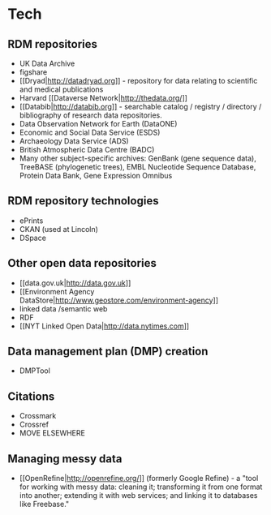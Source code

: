 # Tech #

## RDM repositories ##

 * UK Data Archive
 * figshare
 * [[Dryad|http://datadryad.org]] - repository for data relating to scientific and medical publications
 * Harvard [[Dataverse Network|http://thedata.org/]]
 * [[Databib|http://databib.org]] - searchable catalog / registry / directory / bibliography of research data repositories. 
 * Data Observation Network for Earth (DataONE)
 * Economic and Social Data Service (ESDS)
 * Archaeology Data Service (ADS)
 * British Atmospheric Data Centre (BADC)
 * Many other subject-specific archives: GenBank (gene sequence data), TreeBASE (phylogenetic trees), EMBL Nucleotide Sequence Database, Protein Data Bank, Gene Expression Omnibus

## RDM repository technologies ##

 * ePrints
 * CKAN (used at Lincoln)
 * DSpace

## Other open data repositories ##

 * [[data.gov.uk|http://data.gov.uk]]
 * [[Environment Agency DataStore|http://www.geostore.com/environment-agency]]
 * linked data /semantic web
 * RDF
 * [[NYT Linked Open Data|http://data.nytimes.com]]

## Data management plan (DMP) creation
 
 * DMPTool

## Citations ##

 * Crossmark
 * Crossref
 * MOVE ELSEWHERE

## Managing messy data ##

 * [[OpenRefine|http://openrefine.org/]] (formerly Google Refine) - a "tool for working with messy data: cleaning it; transforming it from one format into another; extending it with web services; and linking it to databases like Freebase."

